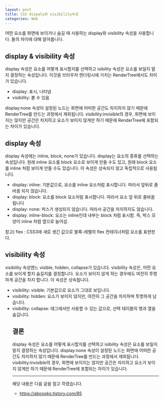 ```yaml
---
layout: post
title: CSS dispaly와 visibility속성
categories: Web
---
```


어떤 요소를 화면에 보이거나 숨길 때 사용하는 display와 visibility 속성을 사용합니다. 둘의 차이에 대해 알아봅니다.

## display & visibility 속성

display 속성은 요소를 어떻게 표시할지를 선택하고 isibility 속성은 요소를 보일지 말지 결정하는 속성입니다. 이것을 브라우저 렌더링시에 거치는 RenderTree에서도 차이가 있습니다.

- display: 표시, 나타냄
- visibility: 볼 수 있음

display:none 속성이 설정된 노드는 화면에 어떠한 공간도 차지하지 않기 때문에 RenderTree를 만드는 과정에서 제외됩니다. visibility:invisible의 경우, 화면에 보이지는 않지만 공간은 차지하고 요소가 보이지 않게만 하기 때문에 RenderTree에 포함되는 차이가 있습니다.

## display 속성

display 속성에는 inline, block, none가 있습니다. display는 요소의 종류를 선택하는 속성입니다.
원래 inline 요소를 block 요소로 보이게 만들 수도 있고, 원래 block 요소를 inline 처럼 보이게 만들 수도 있습니다. 이 속성은 상속되지 않고 독립적으로 사용됩니다.

- display: inline: 기본값으로, 요소를 inline 요소처럼 표시합니다. 따라서 앞뒤로 줄바꿈 되지 않습니다.
- display: block: 요소를 block 요소처럼 표시합니다. 따라서 요소 앞 뒤로 줄바꿈 됩니다
- display: none: 박스가 생성되지 않습니다. 따라서 공간을 차지하지도 않습니다.
- display: inline-block: 요소는 inline인데 내부는 block 처럼 표시함. 즉, 박스 모양이 inline 처럼 옆으로 늘어섬.

참고) flex : CSS3에 새로 생긴 값으로 블록-레벨의 flex 컨테이너처럼 요소를 표현한다.

## visibility 속성

visibility 속성엔느 visible, hidden, collapse가 있습니다. visibility 속성은, 어떤 요소를 보이게 할지 숨길지를 결정합니다. 요소가 보이지 않게 하는 경우에도 여전히 투명하게 공간을 차지 합니다. 이 속성은 상속됩니다.

- visibility: visible: 기본값으로 요소가 그대로 보입니다.
- visibility: hidden: 요소가 보이지 않지만, 여전히 그 공간을 차지하며 투명하게 남습니다.
- visibility: collapse: <table> 태그에서만 사용할 수 있는 값으로, 선택 테이블의 행과 열을 숨깁니다.

## 결론

display 속성은 요소를 어떻게 표시할지를 선택하고 isibility 속성은 요소를 보일지 말지 결정하는 속성입니다. display:none 속성이 설정된 노드는 화면에 어떠한 공간도 차지하지 않기 때문에 RenderTree를 만드는 과정에서 제외됩니다. visibility:invisible의 경우, 화면에 보이지는 않지만 공간은 차지하고 요소가 보이지 않게만 하기 때문에 RenderTree에 포함되는 차이가 있습니다.

---

해당 내용은 다음 글을 참고 하였습니다.

- https://aboooks.tistory.com/85
